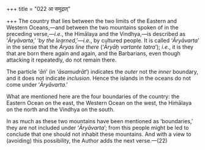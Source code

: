 +++
title = "022 आ समुद्रात्"

+++
The country that lies between the two limits of the Eastern and Western
Oceans,—and between the two mountains spoken of in the preceding
verse,—*i.e*., the Himālaya and the Vindhya,—is described as
‘*Āryāvarta*,’ ‘*by the learned*,’—*i.e*., by cultured people. It is
called ‘*Āryāvarta*’ in the sense that the *Āryas line there* (‘*Āryāḥ
vartante tatra*’); *i.e*., it is they that are born there again and
again, and the Barbarians, even though attacking it repeatedly, do not
remain there.

The particle ‘*āṅ*’ (in ‘*āsamudrāt*’) indicates the *outer* not the
*inner* boundary, and it does not indicate *inclusion*. Hence the
islands in the oceans do not come under ‘*Āryāvarta*.’

What are mentioned here are the four boundaries of the country: the
Eastern Ocean on the east, the Western Ocean on the west, the Hiṁālaya
on the north and the Vindhya on the south.

In as much as these two mountains have been mentioned as ‘boundaries,’
they are not included under ‘*Āryāvarta*’; from this people might be led
to conclude that one should not inhabit these mountains. And with a view
to (avoiding) this possibility, the Author adds the next verse.—(22)


